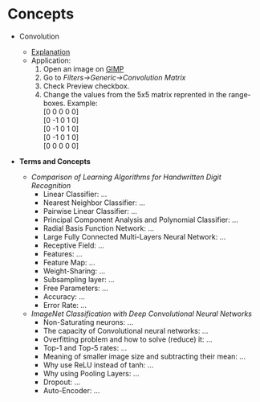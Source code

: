 # Concepts

* Convolution
  * [Explanation](https://towardsdatascience.com/computer-vision-convolution-basics-2d0ae3b79346)
  * Application:
    1. Open an image on [GIMP](https://www.gimp.org/)
    2. Go to *Filters->Generic->Convolution Matrix*
    3. Check Preview checkbox.
    4. Change the values from the 5x5 matrix reprented in the range-boxes. Example: <br> [0 0 0 0 0] <br>[0 -1 0 1 0] <br>[0 -1 0 1 0] <br>[0 -1 0 1 0] <br>[0 0 0 0 0]

* **Terms and Concepts**
  * *Comparison of Learning Algorithms for Handwritten Digit Recognition*
    * Linear Classifier: ...
    * Nearest Neighbor Classifier: ...
    * Pairwise Linear Classifier: ...
    * Principal Component Analysis and Polynomial Classifier: ...
    * Radial Basis Function Network: ...
    * Large Fully Connected Multi-Layers Neural Network: ...
    * Receptive Field: ...
    * Features: ...
    * Feature Map: ...
    * Weight-Sharing: ...
    * Subsampling layer: ...
    * Free Parameters: ...
    * Accuracy: ...
    * Error Rate: ...
  * *ImageNet Classification with Deep Convolutional Neural Networks*
    * Non-Saturating neurons: ...
    * The capacity of Convolutional neural networks: ...
    * Overfitting problem and how to solve (reduce) it: ...
    * Top-1 and Top-5 rates: ...
    * Meaning of smaller image size and subtracting their mean: ...
    * Why use ReLU instead of tanh: ...
    * Why using Pooling Layers: ...
    * Dropout: ...
    * Auto-Encoder: ...
